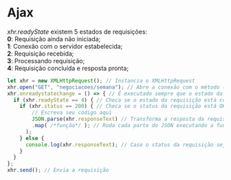 # Ajax

_xhr.readyState_ existem 5 estados de requisições:  
**0**: Requisição ainda não iniciada;  
**1**: Conexão com o servidor estabelecida;  
**2**: Requisição recebida;  
**3**: Processando requisição;  
**4**: Requisição concluída e resposta pronta;  

```javascript
let xhr = new XMLHttpRequest(); // Instancia o XMLHttpRequest
xhr.open("GET", "negociacoes/semana"); // Abre a conexão com o método (GET) para que URl (negociacoes/sermana)
xhr.onreadystatechange = () => { // É executado sempre que o estado da requisição mudar
  if (xhr.readyState == 4) { // Checa se o estado da requisição está concluída e com resposta pronta
    if (xhr.status == 200) { // Checa se o status da requisição está OK (200)
        // Escreva seu código aqui
        JSON.parse(xhr.responseText) // Transforma a resposta da requisição de texto para JSON
        .map( /*função*/ ); // Roda cada parte do JSON executando a função
      );
    } else {
      console.log(xhr.responseText); // Caso o status da requisição seja != de 200
    }
  }
};
xhr.send(); // Envia a requisição
```
